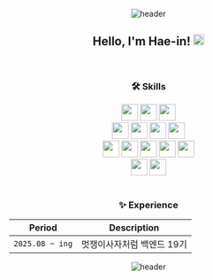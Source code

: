 
<div align=center>

![header](https://capsule-render.vercel.app/api?type=waving&color=timeGradient&height=120&animation=fadeIn&section=header&text=&fontAlign=70)

## Hello, I'm Hae-in!</a> <img src="https://media.giphy.com/media/hvRJCLFzcasrR4ia7z/giphy.gif" width="20px"> 
<br/>

### 🛠️ Skills

<div align="center">
  <img height="30em" src="https://img.shields.io/badge/HTML-E34F26?style=for-the-badge&logo=HTML5&logoColor=white"/>
  <img height="30em" src="https://img.shields.io/badge/Git-F05032?style=for-the-badge&logo=git&logoColor=white"/>
  <img height="30em" src="https://img.shields.io/badge/Java-ED8B00?style=for-the-badge&logo=openjdk&logoColor=white"/>
  <br/>
  <img height="30em" src="https://img.shields.io/badge/SpringBoot-6DB33F?style=for-the-badge&logo=springboot&logoColor=white"/>
  <img height="30em" src="https://img.shields.io/badge/Spring-6DB33F?style=for-the-badge&logo=Spring&logoColor=white"/>
  <img height="30em" src="https://img.shields.io/badge/SpringSecurity-6DB33F?style=for-the-badge&logo=springsecurity&logoColor=white"/>
  <img height="30em" src="https://img.shields.io/badge/Swagger-85EA2D?style=for-the-badge&logo=swagger&logoColor=white"/>
  <br/>
  <img height="30em" src="https://img.shields.io/badge/React-61DAFB?style=for-the-badge&logo=react&logoColor=white">
  <img height="30em" src="https://img.shields.io/badge/Docker-2496ED?style=for-the-badge&logo=docker&logoColor=white"/>
  <img height="30em" src="https://img.shields.io/badge/Dart-0175C2?style=for-the-badge&logo=dart&logoColor=white"/>
  <img height="30em" src="https://img.shields.io/badge/Flutter-02569B?style=for-the-badge&logo=flutter&logoColor=white"/>
  <img height="30em" src="https://img.shields.io/badge/CSS-1572B6?style=for-the-badge&logo=css&logoColor=white"/>
  <br/>
  <img height="30em" src="https://img.shields.io/badge/MariaDB-003545?style=for-the-badge&logo=mariadb&logoColor=white"/>
  
  <img height="30em" src="https://img.shields.io/badge/GitHub-181717?style=for-the-badge&logo=github&logoColor=white"/>
  
  
</div>
<br/>

### ✨ Experience

| Period | Description |
|:-------------------:|:--------------------:|
| `2025.08 ~ ing`|멋쟁이사자처럼 백엔드 19기|


![header](https://capsule-render.vercel.app/api?type=waving&color=timeGradient&height=120&animation=fadeIn&section=footer)
</div>

<!--
**Hae-in/Hae-in** is a ✨ _special_ ✨ repository because its `README.md` (this file) appears on your GitHub profile.

Here are some ideas to get you started:

- 🔭 I’m currently working on ...
- 🌱 I’m currently learning ...
- 👯 I’m looking to collaborate on ...
- 🤔 I’m looking for help with ...
- 💬 Ask me about ...
- 📫 How to reach me: ...
- 😄 Pronouns: ...
- ⚡ Fun fact: ...


-->
